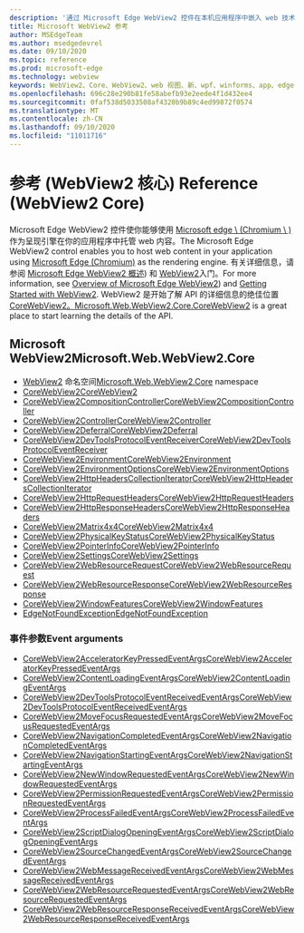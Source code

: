 ```yaml
---
description: '通过 Microsoft Edge WebView2 控件在本机应用程序中嵌入 web 技术 (HTML、CSS 和 JavaScript) '
title: Microsoft WebView2 参考
author: MSEdgeTeam
ms.author: msedgedevrel
ms.date: 09/10/2020
ms.topic: reference
ms.prod: microsoft-edge
ms.technology: webview
keywords: WebView2、Core、WebView2、web 视图、新、wpf、winforms、app、edge、CoreWebView2、CoreWebView2Controller、浏览器控件、边缘 html
ms.openlocfilehash: 696c28e290b81fe58abefb93e2eede4f1d432ee4
ms.sourcegitcommit: 0faf538d5033508af4320b9b89c4ed99872f0574
ms.translationtype: MT
ms.contentlocale: zh-CN
ms.lasthandoff: 09/10/2020
ms.locfileid: "11011716"
---
```

# <span data-ttu-id="279e0-104">参考 (WebView2 核心) </span><span class="sxs-lookup"><span data-stu-id="279e0-104">Reference (WebView2 Core)</span></span>  

<span data-ttu-id="279e0-105">Microsoft Edge WebView2 控件使你能够使用 [Microsoft edge \ (Chromium \ ) ](https://www.microsoftedgeinsider.com) 作为呈现引擎在你的应用程序中托管 web 内容。</span><span class="sxs-lookup"><span data-stu-id="279e0-105">The Microsoft Edge WebView2 control enables you to host web content in your application using [Microsoft Edge \(Chromium\)](https://www.microsoftedgeinsider.com) as the rendering engine.</span></span>  <span data-ttu-id="279e0-106">有关详细信息，请参阅 [Microsoft Edge WebView2 概述](../../index.md)) 和 [WebView2](../../gettingstarted/win32.md)入门。</span><span class="sxs-lookup"><span data-stu-id="279e0-106">For more information, see [Overview of Microsoft Edge WebView2](../../index.md)) and [Getting Started with WebView2](../../gettingstarted/win32.md).</span></span>  <span data-ttu-id="279e0-107">WebView2 是开始了解 API 的详细信息的绝佳位置[CoreWebView2。](0-9-538/microsoft-web-webview2-core-corewebview2.md)</span><span class="sxs-lookup"><span data-stu-id="279e0-107">[Microsoft.Web.WebView2.Core.CoreWebView2](0-9-538/microsoft-web-webview2-core-corewebview2.md) is a great place to start learning the details of the API.</span></span>  

## <span data-ttu-id="279e0-108">Microsoft WebView2</span><span class="sxs-lookup"><span data-stu-id="279e0-108">Microsoft.Web.WebView2.Core</span></span>
*   <span data-ttu-id="279e0-109">[WebView2](0-9-628/namespace-microsoft-web-webview2-core.md) 命名空间</span><span class="sxs-lookup"><span data-stu-id="279e0-109">[Microsoft.Web.WebView2.Core](0-9-628/namespace-microsoft-web-webview2-core.md) namespace</span></span>
*   [<span data-ttu-id="279e0-110">CoreWebView2</span><span class="sxs-lookup"><span data-stu-id="279e0-110">CoreWebView2</span></span>](0-9-628/microsoft-web-webview2-core-corewebview2.md)
*   [<span data-ttu-id="279e0-111">CoreWebView2CompositionController</span><span class="sxs-lookup"><span data-stu-id="279e0-111">CoreWebView2CompositionController</span></span>](0-9-628/microsoft-web-webview2-core-corewebview2compositioncontroller.md)
*   [<span data-ttu-id="279e0-112">CoreWebView2Controller</span><span class="sxs-lookup"><span data-stu-id="279e0-112">CoreWebView2Controller</span></span>](0-9-628/microsoft-web-webview2-core-corewebview2controller.md)
*   [<span data-ttu-id="279e0-113">CoreWebView2Deferral</span><span class="sxs-lookup"><span data-stu-id="279e0-113">CoreWebView2Deferral</span></span>](0-9-628/microsoft-web-webview2-core-corewebview2deferral.md)
*   [<span data-ttu-id="279e0-114">CoreWebView2DevToolsProtocolEventReceiver</span><span class="sxs-lookup"><span data-stu-id="279e0-114">CoreWebView2DevToolsProtocolEventReceiver</span></span>](0-9-628/microsoft-web-webview2-core-corewebview2devtoolsprotocoleventreceiver.md)
*   [<span data-ttu-id="279e0-115">CoreWebView2Environment</span><span class="sxs-lookup"><span data-stu-id="279e0-115">CoreWebView2Environment</span></span>](0-9-628/microsoft-web-webview2-core-corewebview2environment.md)
*   [<span data-ttu-id="279e0-116">CoreWebView2EnvironmentOptions</span><span class="sxs-lookup"><span data-stu-id="279e0-116">CoreWebView2EnvironmentOptions</span></span>](0-9-628/microsoft-web-webview2-core-corewebview2environmentoptions.md)
*   [<span data-ttu-id="279e0-117">CoreWebView2HttpHeadersCollectionIterator</span><span class="sxs-lookup"><span data-stu-id="279e0-117">CoreWebView2HttpHeadersCollectionIterator</span></span>](0-9-628/microsoft-web-webview2-core-corewebview2httpheaderscollectioniterator.md)
*   [<span data-ttu-id="279e0-118">CoreWebView2HttpRequestHeaders</span><span class="sxs-lookup"><span data-stu-id="279e0-118">CoreWebView2HttpRequestHeaders</span></span>](0-9-628/microsoft-web-webview2-core-corewebview2httprequestheaders.md)
*   [<span data-ttu-id="279e0-119">CoreWebView2HttpResponseHeaders</span><span class="sxs-lookup"><span data-stu-id="279e0-119">CoreWebView2HttpResponseHeaders</span></span>](0-9-628/microsoft-web-webview2-core-corewebview2httpresponseheaders.md)
*   [<span data-ttu-id="279e0-120">CoreWebView2Matrix4x4</span><span class="sxs-lookup"><span data-stu-id="279e0-120">CoreWebView2Matrix4x4</span></span>](0-9-628/microsoft-web-webview2-core-corewebview2matrix4x4.md)
*   [<span data-ttu-id="279e0-121">CoreWebView2PhysicalKeyStatus</span><span class="sxs-lookup"><span data-stu-id="279e0-121">CoreWebView2PhysicalKeyStatus</span></span>](0-9-628/microsoft-web-webview2-core-corewebview2physicalkeystatus.md)
*   [<span data-ttu-id="279e0-122">CoreWebView2PointerInfo</span><span class="sxs-lookup"><span data-stu-id="279e0-122">CoreWebView2PointerInfo</span></span>](0-9-628/microsoft-web-webview2-core-corewebview2pointerinfo.md)
*   [<span data-ttu-id="279e0-123">CoreWebView2Settings</span><span class="sxs-lookup"><span data-stu-id="279e0-123">CoreWebView2Settings</span></span>](0-9-628/microsoft-web-webview2-core-corewebview2settings.md)
*   [<span data-ttu-id="279e0-124">CoreWebView2WebResourceRequest</span><span class="sxs-lookup"><span data-stu-id="279e0-124">CoreWebView2WebResourceRequest</span></span>](0-9-628/microsoft-web-webview2-core-corewebview2webresourcerequest.md)
*   [<span data-ttu-id="279e0-125">CoreWebView2WebResourceResponse</span><span class="sxs-lookup"><span data-stu-id="279e0-125">CoreWebView2WebResourceResponse</span></span>](0-9-628/microsoft-web-webview2-core-corewebview2webresourceresponse.md)
*   [<span data-ttu-id="279e0-126">CoreWebView2WindowFeatures</span><span class="sxs-lookup"><span data-stu-id="279e0-126">CoreWebView2WindowFeatures</span></span>](0-9-628/microsoft-web-webview2-core-corewebview2windowfeatures.md)
*   [<span data-ttu-id="279e0-127">EdgeNotFoundException</span><span class="sxs-lookup"><span data-stu-id="279e0-127">EdgeNotFoundException</span></span>](0-9-628/microsoft-web-webview2-core-edgenotfoundexception.md)

### <span data-ttu-id="279e0-128">事件参数</span><span class="sxs-lookup"><span data-stu-id="279e0-128">Event arguments</span></span>

*   [<span data-ttu-id="279e0-129">CoreWebView2AcceleratorKeyPressedEventArgs</span><span class="sxs-lookup"><span data-stu-id="279e0-129">CoreWebView2AcceleratorKeyPressedEventArgs</span></span>](0-9-628/microsoft-web-webview2-core-corewebview2acceleratorkeypressedeventargs.md)
*   [<span data-ttu-id="279e0-130">CoreWebView2ContentLoadingEventArgs</span><span class="sxs-lookup"><span data-stu-id="279e0-130">CoreWebView2ContentLoadingEventArgs</span></span>](0-9-628/microsoft-web-webview2-core-corewebview2contentloadingeventargs.md)
*   [<span data-ttu-id="279e0-131">CoreWebView2DevToolsProtocolEventReceivedEventArgs</span><span class="sxs-lookup"><span data-stu-id="279e0-131">CoreWebView2DevToolsProtocolEventReceivedEventArgs</span></span>](0-9-628/microsoft-web-webview2-core-corewebview2devtoolsprotocoleventreceivedeventargs.md)
*   [<span data-ttu-id="279e0-132">CoreWebView2MoveFocusRequestedEventArgs</span><span class="sxs-lookup"><span data-stu-id="279e0-132">CoreWebView2MoveFocusRequestedEventArgs</span></span>](0-9-628/microsoft-web-webview2-core-corewebview2movefocusrequestedeventargs.md)
*   [<span data-ttu-id="279e0-133">CoreWebView2NavigationCompletedEventArgs</span><span class="sxs-lookup"><span data-stu-id="279e0-133">CoreWebView2NavigationCompletedEventArgs</span></span>](0-9-628/microsoft-web-webview2-core-corewebview2navigationcompletedeventargs.md)
*   [<span data-ttu-id="279e0-134">CoreWebView2NavigationStartingEventArgs</span><span class="sxs-lookup"><span data-stu-id="279e0-134">CoreWebView2NavigationStartingEventArgs</span></span>](0-9-628/microsoft-web-webview2-core-corewebview2navigationstartingeventargs.md)
*   [<span data-ttu-id="279e0-135">CoreWebView2NewWindowRequestedEventArgs</span><span class="sxs-lookup"><span data-stu-id="279e0-135">CoreWebView2NewWindowRequestedEventArgs</span></span>](0-9-628/microsoft-web-webview2-core-corewebview2newwindowrequestedeventargs.md)
*   [<span data-ttu-id="279e0-136">CoreWebView2PermissionRequestedEventArgs</span><span class="sxs-lookup"><span data-stu-id="279e0-136">CoreWebView2PermissionRequestedEventArgs</span></span>](0-9-628/microsoft-web-webview2-core-corewebview2permissionrequestedeventargs.md)
*   [<span data-ttu-id="279e0-137">CoreWebView2ProcessFailedEventArgs</span><span class="sxs-lookup"><span data-stu-id="279e0-137">CoreWebView2ProcessFailedEventArgs</span></span>](0-9-628/microsoft-web-webview2-core-corewebview2processfailedeventargs.md)
*   [<span data-ttu-id="279e0-138">CoreWebView2ScriptDialogOpeningEventArgs</span><span class="sxs-lookup"><span data-stu-id="279e0-138">CoreWebView2ScriptDialogOpeningEventArgs</span></span>](0-9-628/microsoft-web-webview2-core-corewebview2scriptdialogopeningeventargs.md)
*   [<span data-ttu-id="279e0-139">CoreWebView2SourceChangedEventArgs</span><span class="sxs-lookup"><span data-stu-id="279e0-139">CoreWebView2SourceChangedEventArgs</span></span>](0-9-628/microsoft-web-webview2-core-corewebview2sourcechangedeventargs.md)
*   [<span data-ttu-id="279e0-140">CoreWebView2WebMessageReceivedEventArgs</span><span class="sxs-lookup"><span data-stu-id="279e0-140">CoreWebView2WebMessageReceivedEventArgs</span></span>](0-9-628/microsoft-web-webview2-core-corewebview2webmessagereceivedeventargs.md)
*   [<span data-ttu-id="279e0-141">CoreWebView2WebResourceRequestedEventArgs</span><span class="sxs-lookup"><span data-stu-id="279e0-141">CoreWebView2WebResourceRequestedEventArgs</span></span>](0-9-628/microsoft-web-webview2-core-corewebview2webresourcerequestedeventargs.md)
*   [<span data-ttu-id="279e0-142">CoreWebView2WebResourceResponseReceivedEventArgs</span><span class="sxs-lookup"><span data-stu-id="279e0-142">CoreWebView2WebResourceResponseReceivedEventArgs</span></span>](0-9-628/microsoft-web-webview2-core-corewebview2webresourceresponsereceivedeventargs.md)
